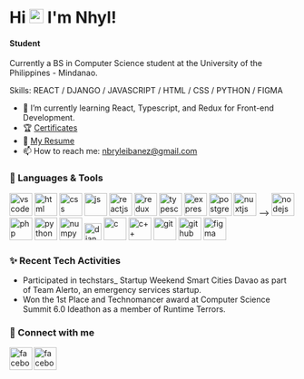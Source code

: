 # Hi <img src="https://media.tenor.com/images/af1b615e4f90567a1328b7c320d3a601/tenor.gif" height="25px"> I'm Nhyl!
#### Student

Currently a BS in Computer Science student at the University of the Philippines - Mindanao.


Skills: REACT / DJANGO / JAVASCRIPT / HTML / CSS / PYTHON / FIGMA  


- 🌱 I’m currently learning React, Typescript, and Redux for Front-end Development.
- 🏆 <a href="https://github.com/nbryleibanez/Certificates" target="_blank">Certificates</a>
- 📃 <a href="https://drive.google.com/file/d/1plcQYgge_7dCH1LyVm2WtS4OBrSXA2mF/view?usp=sharing" target="_blank">My Resume</a>
- 📫 How to reach me: nbryleibanez@gmail.com


### 🧰 Languages & Tools

<p align="left">
<img width="40px" alt="vscode" src="https://img.icons8.com/fluent/2x/visual-studio-code-2019.png" />
<img width="40px" alt="html" src="https://img.icons8.com/color/2x/html-5.png" />
<img width="40px" alt="css" src="https://img.icons8.com/color/2x/css3.png" />
<img width="40px" alt="js" src="https://img.icons8.com/color/2x/javascript.png" />
<img width="40px" alt="reactjs" src="https://img.icons8.com/color/2x/react-native.png" />
<img width="40px" alt="redux" src="https://img.icons8.com/color/2x/redux.png" />
<img width="40px" alt="typescript" src="https://img.icons8.com/color/2x/typescript.png" />
<img width="40px" alt="expressjs" src="https://img.icons8.com/ios/2x/express-js.png" />
<img width="40px" alt="postgresql" src="https://img.icons8.com/color/512/postgreesql.png" />
<img  width="40px" alt="nuxtjs" src="https://i.redd.it/2ssi8ft315b71.png" /> -->
<img  width="40px" alt="nodejs" src="https://img.icons8.com/color/2x/nodejs.png" /> 
<img  width="40px" alt="php" src="https://img.icons8.com/dusk/344/php-logo.png" />
<img width="40px" alt="python" src="https://img.icons8.com/color/2x/python.png" />
<img width="40px" alt="numpy" src="https://img.icons8.com/color/2x/numpy.png" />
<img  width="30px" alt="django" src="https://hackr.io/tutorials/django/logo-django.svg?ver=1610114943"/>
<img width="40px" alt="c" src="https://img.icons8.com/color/2x/c-sharp-logo-2.png" />
<img width="40px" alt="c++" src="https://img.icons8.com/color/344/c-plus-plus-logo.png" />
<img width="40px" alt="git" src="https://img.icons8.com/color/2x/git.png" />
<img width="40px" alt="github" src="https://img.icons8.com/fluent/2x/github.png" />
<img  width="40px" alt="figma" src="https://cdn.sanity.io/images/599r6htc/localized/46a76c802176eb17b04e12108de7e7e0f3736dc6-1024x1024.png?w=670&h=670&q=75&fit=max&auto=format" />
<p/>


### ✨ Recent Tech Activities

- Participated in techstars_ Startup Weekend Smart Cities Davao as part of Team Alerto, an emergency services startup.
- Won the 1st Place and Technomancer award at Computer Science Summit 6.0 Ideathon as a member of Runtime Terrors.


### 🔗 Connect with me

[<img align="left" width="40px" alt="facebook" src="https://img.icons8.com/fluent/344/linkedin.png" />][linkedin]
[<img align="left" width="40px" alt="facebook" src="https://img.icons8.com/fluent/344/facebook-new.png" />][facebook]

[linkedin]: https://www.linkedin.com/in/nbryleibanez/
[facebook]: https://www.facebook.com/nhylbryle/
